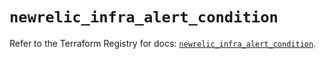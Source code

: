 # `newrelic_infra_alert_condition`

Refer to the Terraform Registry for docs: [`newrelic_infra_alert_condition`](https://registry.terraform.io/providers/newrelic/newrelic/3.52.1/docs/resources/infra_alert_condition).

